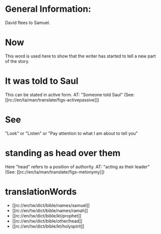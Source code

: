 # General Information:

David flees to Samuel.

# Now

This word is used here to show that the writer has started to tell a new part of the story.

# It was told to Saul

This can be stated in active form. AT: "Someone told Saul" (See: [[rc://en/ta/man/translate/figs-activepassive]])

# See

"Look" or "Listen" or "Pay attention to what I am about to tell you"

# standing as head over them

Here "head" refers to a position of authority. AT: "acting as their leader" (See: [[rc://en/ta/man/translate/figs-metonymy]])

# translationWords

* [[rc://en/tw/dict/bible/names/samuel]]
* [[rc://en/tw/dict/bible/names/ramah]]
* [[rc://en/tw/dict/bible/kt/prophet]]
* [[rc://en/tw/dict/bible/other/head]]
* [[rc://en/tw/dict/bible/kt/holyspirit]]